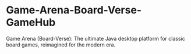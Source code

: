 # Game-Arena-Board-Verse-GameHub
Game Arena (Board-Verse): The ultimate Java desktop platform for classic board games, reimagined for the modern era.
